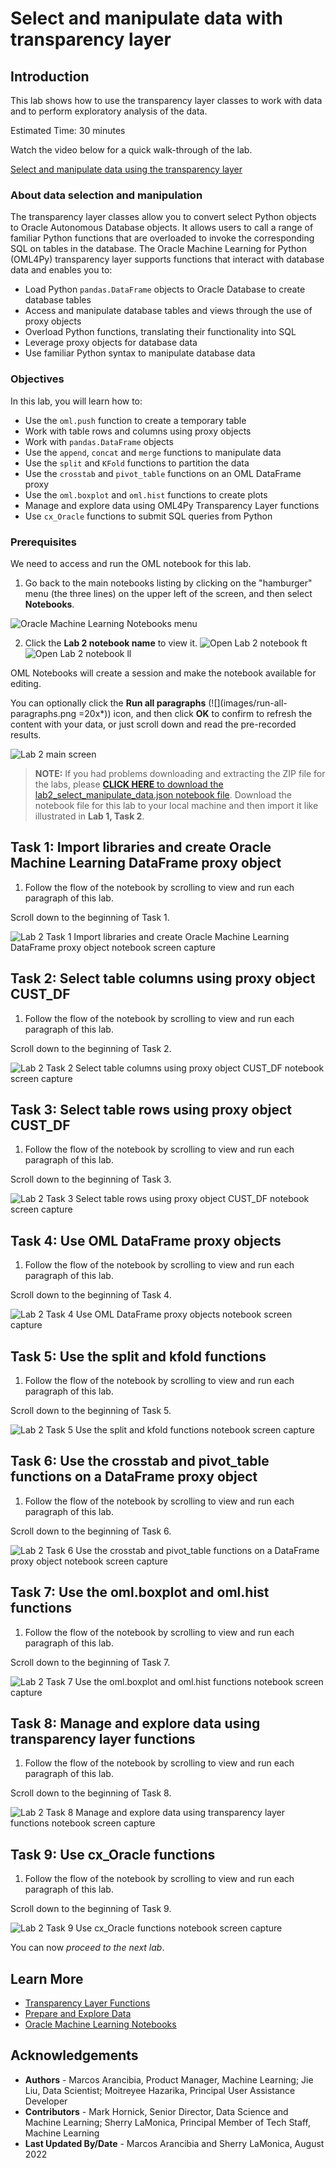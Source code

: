 # Select and manipulate data with transparency layer

## Introduction

This lab shows how to use the transparency layer classes to work with data and to perform exploratory analysis of the data.

Estimated Time: 30 minutes

Watch the video below for a quick walk-through of the lab.

[Select and manipulate data using the transparency layer](videohub:1_fjmducdb)

### About data selection and manipulation
The transparency layer classes allow you to convert select Python objects to Oracle Autonomous Database objects. It allows users to call a range of familiar Python functions that are overloaded to invoke the corresponding SQL on tables in the
database.
The Oracle Machine Learning for Python (OML4Py) transparency layer supports functions that interact with database data and enables you to:
* Load Python `pandas.DataFrame` objects to Oracle Database to create database tables
* Access and manipulate database tables and views through the use of proxy objects
* Overload Python functions, translating their functionality into SQL
* Leverage proxy objects for database data
* Use familiar Python syntax to manipulate database data

### Objectives

In this lab, you will learn how to:
  * Use the `oml.push` function to create a temporary table
  * Work with table rows and columns using proxy objects
  * Work with `pandas.DataFrame` objects
  * Use the `append`, `concat` and `merge` functions to manipulate data
  * Use the `split` and `KFold` functions to partition the data
  * Use the `crosstab` and `pivot_table` functions on an OML DataFrame proxy
  * Use the `oml.boxplot` and `oml.hist` functions to create plots
  * Manage and explore data using OML4Py Transparency Layer functions
  * Use `cx_Oracle` functions to submit SQL queries from Python

### Prerequisites

We need to access and run the OML notebook for this lab.

1. Go back to the main notebooks listing by clicking on the "hamburger" menu (the three lines) on the upper left of the screen, and then select **Notebooks**.

 ![Oracle Machine Learning Notebooks menu](images/go-back-to-notebooks.png)

2. Click the **Lab 2 notebook name** to view it.
   <if type="freetier">
   ![Open Lab 2 notebook ft](images/click-on-lab2-ft.png) </if>
   <if type="livelabs">
   ![Open Lab 2 notebook ll](images/click-on-lab2-ll.png) </if>

  OML Notebooks will create a session and make the notebook available for editing.

  You can optionally click the **Run all paragraphs** (![](images/run-all-paragraphs.png =20x*)) icon, and then click **OK** to confirm to refresh the content with your data, or just scroll down and read the pre-recorded results.  

  ![Lab 2 main screen](images/lab2-main.png)

> **NOTE:** If you had problems downloading and extracting the ZIP file for the labs, please [**CLICK HERE** to download the lab2\_select\_manipulate\_data.json notebook file](./../notebooks/lab2_select_manipulate_data.json?download=1). Download the notebook file for this lab to your local machine and then import it like illustrated in **Lab 1, Task 2**.

## Task 1: Import libraries and create Oracle Machine Learning DataFrame proxy object
1. Follow the flow of the notebook by scrolling to view and run each paragraph of this lab.

Scroll down to the beginning of Task 1.

  ![Lab 2 Task 1 Import libraries and create Oracle Machine Learning DataFrame proxy object notebook screen capture](images/lab2-task1.png "Import libraries and create Oracle Machine Learning DataFrame proxy object notebook")

## Task 2: Select table columns using proxy object CUST_DF
1. Follow the flow of the notebook by scrolling to view and run each paragraph of this lab.

Scroll down to the beginning of Task 2.

  ![Lab 2 Task 2 Select table columns using proxy object CUST_DF notebook screen capture](images/lab2-task2.png "Select table columns using proxy object CUST_DF notebook ")

## Task 3: Select table rows using proxy object CUST_DF
1. Follow the flow of the notebook by scrolling to view and run each paragraph of this lab.

Scroll down to the beginning of Task 3.

  ![Lab 2 Task 3 Select table rows using proxy object CUST_DF notebook screen capture](images/lab2-task3.png "Select table rows using proxy object CUST_DF notebook")

## Task 4: Use OML DataFrame proxy objects
1. Follow the flow of the notebook by scrolling to view and run each paragraph of this lab.

Scroll down to the beginning of Task 4.

  ![Lab 2 Task 4 Use OML DataFrame proxy objects notebook screen capture](images/lab2-task4.png "Use OML DataFrame proxy objects notebook")

## Task 5: Use the split and kfold functions
1. Follow the flow of the notebook by scrolling to view and run each paragraph of this lab.

Scroll down to the beginning of Task 5.

  ![Lab 2 Task 5 Use the split and kfold functions notebook screen capture](images/lab2-task5.png "Use the split and kfold functions notebook")

## Task 6: Use the crosstab and pivot_table functions on a DataFrame proxy object
1. Follow the flow of the notebook by scrolling to view and run each paragraph of this lab.

Scroll down to the beginning of Task 6.

  ![Lab 2 Task 6 Use the crosstab and pivot_table functions on a DataFrame proxy object notebook screen capture](images/lab2-task6.png "Use the crosstab and pivot_table functions on a DataFrame proxy object")

## Task 7: Use the oml.boxplot and oml.hist functions
1. Follow the flow of the notebook by scrolling to view and run each paragraph of this lab.

Scroll down to the beginning of Task 7.

  ![Lab 2 Task 7 Use the oml.boxplot and oml.hist functions notebook screen capture](images/lab2-task7.png "Use the oml.boxplot and oml.hist functions in notebook")

## Task 8: Manage and explore data using transparency layer functions
1. Follow the flow of the notebook by scrolling to view and run each paragraph of this lab.

Scroll down to the beginning of Task 8.

  ![Lab 2 Task 8 Manage and explore data using transparency layer functions notebook screen capture](images/lab2-task8.png "Manage and explore data using transparency layer functions")

## Task 9: Use cx_Oracle functions
1. Follow the flow of the notebook by scrolling to view and run each paragraph of this lab.

Scroll down to the beginning of Task 9.

  ![Lab 2 Task 9 Use cx_Oracle functions notebook screen capture](images/lab2-task9.png "Use the cx_Oracle functions in notebook")  

You can now *proceed to the next lab*.

## Learn More

* [Transparency Layer Functions](https://docs.oracle.com/en/database/oracle/machine-learning/oml4py/1/mlpug/oml4py-advantages.html#GUID-2AD97DE9-B43F-4B0B-8269-C6DFB47576A9)
* [Prepare and Explore Data](https://docs.oracle.com/en/database/oracle/machine-learning/oml4py/1/mlpug/prepare-and-explore-data.html#GUID-10C55FA5-2F98-4B52-9C56-4EA43E62D786)
* [Oracle Machine Learning Notebooks](https://docs.oracle.com/en/database/oracle/machine-learning/oml-notebooks/)

## Acknowledgements
* **Authors** - Marcos Arancibia, Product Manager, Machine Learning; Jie Liu, Data Scientist; Moitreyee Hazarika, Principal User Assistance Developer
* **Contributors** -  Mark Hornick, Senior Director, Data Science and Machine Learning; Sherry LaMonica, Principal Member of Tech Staff, Machine Learning
* **Last Updated By/Date** - Marcos Arancibia and Sherry LaMonica, August 2022
